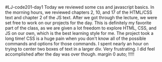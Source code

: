 #LJ-code201-day1
Today we reviewed some css and javascript basics. In the morning hours, we reviewed chapters 2, 10, and 17 of the HTML/CSS text and chapter 2 of the JS text.
After we got through the lecture, we were set free to work on our projects for the day. This is definitely my favorite part of the class, as we are given a lot freedom to explore HTML, CSS, and JS on our own, which is the best learning style for me. The project took a long time! CSS is a huge pain when you don't know all of the possible commands and options for those commands. I spent nearly an hour on trying to center two boxes of text in a larger div. Very frustrating. I did feel accomplished after the day was over though.
margin 0 auto; !!!!!
